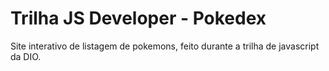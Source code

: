 # Trilha JS Developer - Pokedex
Site interativo de listagem de pokemons, feito durante a trilha de javascript da DIO.
